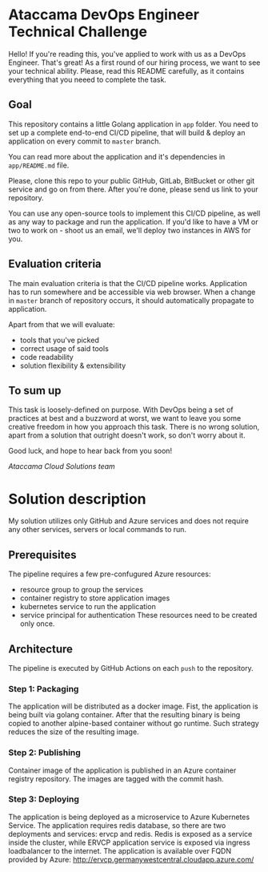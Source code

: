 # Ataccama DevOps Engineer Technical Challenge

Hello! If you're reading this, you've applied to work with us as a DevOps Engineer. That's great!
As a first round of our hiring process, we want to see your technical ability. Please, read this README carefully, as it contains everything that you neeed to complete the task.

## Goal

This repository contains a little Golang application in `app` folder. You need to set up a complete end-to-end CI/CD pipeline, that will build & deploy an application on every commit to `master` branch.

You can read more about the application and it's dependencies in `app/README.md` file.

Please, clone this repo to your public GitHub, GitLab, BitBucket or other git service and go on from there. After you're done, please send us link to your repository.

You can use any open-source tools to implement this CI/CD pipeline, as well as any way to package and run the application. If you'd like to have a VM or two to work on - shoot us an email, we'll deploy two instances in AWS for you.

## Evaluation criteria

The main evaluation criteria is that the CI/CD pipeline works. Application has to run somewhere and be accessible via web browser. When a change in `master` branch of repository occurs, it should automatically propagate to application.

Apart from that we will evaluate:
* tools that you've picked
* correct usage of said tools
* code readability
* solution flexibility & extensibility

## To sum up

This task is loosely-defined on purpose. With DevOps being a set of practices at best and a buzzword at worst, we want to leave you some creative freedom in how you approach this task. There is no wrong solution, apart from a solution that outright doesn't work, so don't worry about it.

Good luck, and hope to hear back from you soon!

_Ataccama Cloud Solutions team_

# Solution description
My solution utilizes only GitHub and Azure services and does not require any other services, servers or local commands to run.

## Prerequisites
The pipeline requires a few pre-confugured Azure resources:
- resource group to group the services
- container registry to store application images
- kubernetes service to run the application
- service principal for authentication
These resources need to be created only once.

## Architecture
The pipeline is executed by GitHub Actions on each `push` to the repository.

### Step 1: Packaging
The application will be distributed as a docker image.
Fist, the application is being built via golang container. After that the resulting binary is being copied to another alpine-based container without go runtime. Such strategy reduces the size of the resulting image.

### Step 2: Publishing
Container image of the application is published in an Azure container registry repository. The images are tagged with the commit hash.

### Step 3: Deploying
The application is being deployed as a microservice to Azure Kubernetes Service.
The application requires redis database, so there are two deployments and services: ervcp and redis. Redis is exposed as a service inside the cluster, while ERVCP application service is exposed via ingress loadbalancer to the internet. The application is available over FQDN provided by Azure: http://ervcp.germanywestcentral.cloudapp.azure.com/
